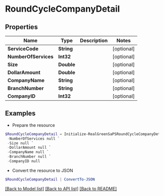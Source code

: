# RoundCycleCompanyDetail
## Properties

Name | Type | Description | Notes
------------ | ------------- | ------------- | -------------
**ServiceCode** | **String** |  | [optional] 
**NumberOfServices** | **Int32** |  | [optional] 
**Size** | **Double** |  | [optional] 
**DollarAmount** | **Double** |  | [optional] 
**CompanyName** | **String** |  | [optional] 
**BranchNumber** | **String** |  | [optional] 
**CompanyID** | **Int32** |  | [optional] 

## Examples

- Prepare the resource
```powershell
$RoundCycleCompanyDetail = Initialize-RealGreenSaPSRoundCycleCompanyDetail  -ServiceCode null `
 -NumberOfServices null `
 -Size null `
 -DollarAmount null `
 -CompanyName null `
 -BranchNumber null `
 -CompanyID null
```

- Convert the resource to JSON
```powershell
$RoundCycleCompanyDetail | ConvertTo-JSON
```

[[Back to Model list]](../README.md#documentation-for-models) [[Back to API list]](../README.md#documentation-for-api-endpoints) [[Back to README]](../README.md)

